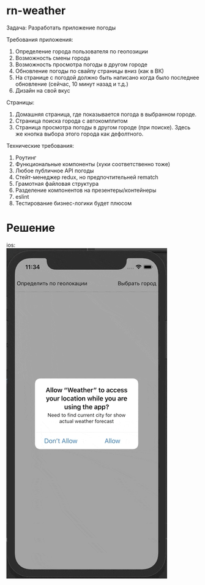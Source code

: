 # rn-weather

Задача:
Разработать приложение погоды

Требования приложения:

1. Определение города пользователя по геопозиции
2. Возможность смены города
3. Возможность просмотра погоды в другом городе
4. Обновление погоды по свайпу страницы вниз (как в ВК)
5. На странице с погодой должно быть написано когда было последнее обновление (сейчас, 10 минут назад и т.д.)
6. Дизайн на свой вкус

Страницы:

1. Домашняя страница, где показывается погода в выбранном городе.
2. Страница поиска города с автокомплитом
3. Страница просмотра погоды в другом городе (при поиске). Здесь же кнопка выбора этого города как дефолтного.

Технические требования:

1. Роутинг
2. Функциональные компоненты (хуки соответственно тоже)
3. Любое публичное API погоды
4. Стейт-менеджер redux, но предпочтительней rematch
5. Грамотная файловая структура
6. Разделение компонентов на презентеры/контейнеры
7. eslint
8. Тестирование бизнес-логики будет плюсом

# Решение

ios:<br/>
![](ios_weather.gif)
